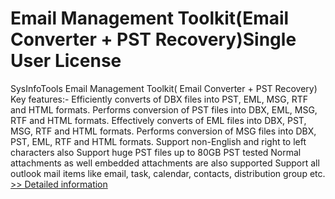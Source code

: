# Email Management Toolkit(Email Converter + PST Recovery)Single User License
SysInfoTools Email Management Toolkit( Email Converter + PST Recovery)
Key features:-
Efficiently converts of DBX files into PST, EML, MSG, RTF and HTML formats.
Performs conversion of PST files into DBX, EML, MSG, RTF and HTML formats. Effectively converts of EML files into DBX, PST, MSG, RTF and HTML formats. Performs conversion of MSG files into DBX, PST, EML, RTF and HTML formats. Support non-English and right to left characters also Support huge PST files up to 80GB PST tested Normal attachments as well embedded attachments are also supported Support all outlook mail items like email, task, calendar, contacts, distribution group etc.
[>> Detailed information](https://secure.shareit.com/shareit/product.html?productid=300726086&affiliateid=200057808)